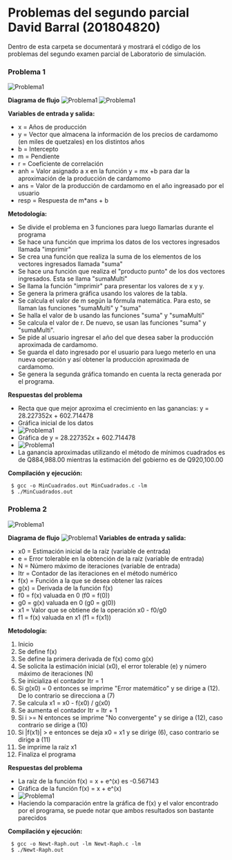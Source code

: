 # Problemas del segundo parcial David Barral (201804820)

Dentro de esta carpeta se documentará y mostrará el código de los problemas del segundo examen parcial de Laboratorio de simulación.

### **Problema 1**

![Problema1](Imagenes/Img1.jpg)

**Diagrama de flujo**
![Problema1](Imagenes/DF1.png)
![Problema1](Imagenes/DF2.png)

**Variables de entrada y salida:**
- x   = Años de producción
- y   = Vector que almacena la información de los precios de cardamomo (en miles de quetzales) en los distintos años
- b   = Intercepto
- m   = Pendiente
- r   = Coeficiente de correlación
- anh = Valor asignado a x en la función y = mx +b para dar la aproximación de la producción de cardamomo 
- ans = Valor de la producción de cardamomo en el año ingreasado por el usuario
- resp = Respuesta de m*ans + b

**Metodología:**
- Se divide el problema en 3 funciones para luego llamarlas durante el programa
- Se hace una función que imprima los datos de los vectores ingresados llamada "imprimir"
- Se crea una función que realiza la suma de los elementos de los vectores ingresados llamada "suma"
- Se hace una función que realiza el "producto punto" de los dos vectores ingresados. Esta se llama "sumaMulti"
- Se llama la función "imprimir" para presentar los valores de x y y.
- Se genera la primera gráfica usando los valores de la tabla.
- Se calcula el valor de m según la fórmula matemática. Para esto, se llaman las funciones "sumaMulti" y "suma"
- Se halla el valor de b usando las funciones "suma" y "sumaMulti"
- Se calcula el valor de r. De nuevo, se usan las funciones "suma" y "sumaMulti".
- Se pide al usuario ingresar el año del que desea saber la producción aproximada de cardamomo.
- Se guarda el dato ingresado por el usuario para luego meterlo en una nueva operación y así obtener la producción aproximada de cardamomo.
- Se genera la segunda gráfica tomando en cuenta la recta generada por el programa.

**Respuestas del problema**
- Recta que que mejor aproxima el crecimiento en las ganancias: y = 28.227352x + 602.714478
- Gráfica inicial de los datos 
- ![Problema1](Imagenes/Grafica1.jpg)
- Gráfica de y = 28.227352x + 602.714478 
- ![Problema1](Imagenes/Curva1b.jpeg)
- La ganancia aproximadas utilizando el método de mínimos cuadrados es de Q884,988.00 mientras la estimación del gobierno es de Q920,100.00

**Compilación y ejecución:**
```
 $ gcc -o MinCuadrados.out MinCuadrados.c -lm
 $ ./MinCuadrados.out
 ```

 ### **Problema 2**

![Problema1](Imagenes/Img2.jpg)

**Diagrama de flujo**
![Problema1](Imagenes/DF3.png)
**Variables de entrada y salida:**
- x0   = Estimación inicial de la raíz (variable de entrada)
- e    = Error tolerable en la obtención de la raíz (variable de entrada)
- N    = Número máximo de iteraciones (variable de entrada)
- Itr  = Contador de las iteraciones en el método numérico 
- f(x) = Función a la que se desea obtener las raíces
- g(x) = Derivada de la función f(x)
- f0   = f(x) valuada en 0 (f0 = f(0))
- g0   = g(x) valuada en 0 (g0 = g(0))
- x1   = Valor que se obtiene de la operación x0 - f0/g0
- f1   = f(x) valuada en x1 (f1 = f(x1))

**Metodología:**
1. Inicio
2. Se define f(x)
3. Se define la primera derivada de f(x) como g(x)
4. Se solicita la estimación inicial (x0), el error tolerable (e) y número máximo de iteraciones (N)
5. Se inicializa el contador Itr = 1
6. Si g(x0) = 0 entonces se imprime "Error matemático" y se dirige a (12). De lo contrario se direcciona a (7) 
7. Se calcula x1 = x0 - f(x0) / g(x0)
8. Se aumenta el contador Itr = Itr + 1
9. Si i >= N entonces se imprime "No convergente" y se dirige a (12), caso contrario se dirige a (10) 
10. Si |f(x1)| > e entonces se deja x0 = x1 y se dirige (6), caso contrario se dirige a (11)
11. Se imprime la raíz x1
12. Finaliza el programa

**Respuestas del problema**
- La raíz de la función f(x) = x + e^(x) es -0.567143
- Gráfica de la función f(x) = x + e^(x) 
- ![Problema1](Imagenes/Curva1.1.jpeg)
- Haciendo la comparación entre la gráfica de f(x) y el valor encontrado por el programa, se puede notar que ambos resultados son bastante parecidos


**Compilación y ejecución:**
```
 $ gcc -o Newt-Raph.out -lm Newt-Raph.c -lm
 $ ./Newt-Raph.out
 ```